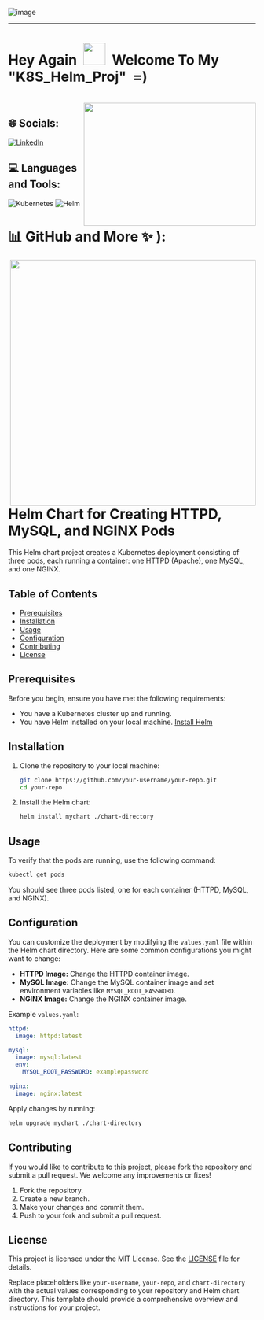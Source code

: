 
![image](https://github.com/IftachZilcaPaz/ci_cd_github_action_aws/assets/151572520/c4b1a850-020a-42af-942a-37f0a8796a49)

---

<p>
<h1> Hey Again &nbsp;<img src="https://raw.githubusercontent.com/MartinHeinz/MartinHeinz/master/wave.gif" height="45" width="45"/>&nbsp;&nbsp;Welcome To My "K8S_Helm_Proj" &nbsp;=)</h1>
</p>
<br/>

<img src="https://cdn.hashnode.com/res/hashnode/image/upload/v1689486594104/0883007c-df25-4d04-90f9-16a033cece42.gif" align="right" height="250" width="350" />


 <!--- ## 🔗 Links
[![portfolio](https://img.shields.io/badge/my_portfolio-000?style=for-the-badge&logo=ko-fi&logoColor=white)](https://katherineoelsner.com/)
[![linkedin](https://img.shields.io/badge/linkedin-0A66C2?style=for-the-badge&logo=linkedin&logoColor=white)](https://www.linkedin.com/)
[![twitter](https://img.shields.io/badge/twitter-1DA1F2?style=for-the-badge&logo=twitter&logoColor=white)](https://twitter.com/)
--->

## 🌐 Socials:
[![LinkedIn](https://img.shields.io/badge/LinkedIn-%230077B5.svg?logo=linkedin&logoColor=white)](https://www.linkedin.com/in/iftach-z-19931491/) 

<!---
<img align="center" src="https://raw.githubusercontent.com/rahuldkjain/github-profile-readme-generator/master/src/images/icons/Social/linked-in-alt.svg" alt="https://www.linkedin.com/in/iftach-z-19931491/" height="30" width="40" />
--->

## 💻 Languages and Tools:

![Kubernetes](https://img.shields.io/badge/kubernetes-%23326ce5.svg?style=flat&logo=kubernetes&logoColor=white)
![Helm](https://img.shields.io/badge/helm-%2523326ce5.svg?style=flat&logo=Helm&logoColor=white&labelColor=yellow&color=yellow)

# 📊 GitHub and More ✨ ):

<img src="https://quotes-github-readme.vercel.app/api?type=horizontal&theme=radical" align="right" width="500"/>


# Helm Chart for Creating HTTPD, MySQL, and NGINX Pods

This Helm chart project creates a Kubernetes deployment consisting of three pods, each running a container: one HTTPD (Apache), one MySQL, and one NGINX.

## Table of Contents

- [Prerequisites](#prerequisites)
- [Installation](#installation)
- [Usage](#usage)
- [Configuration](#configuration)
- [Contributing](#contributing)
- [License](#license)

## Prerequisites

Before you begin, ensure you have met the following requirements:
- You have a Kubernetes cluster up and running.
- You have Helm installed on your local machine. [Install Helm](https://helm.sh/docs/intro/install/)

## Installation

1. Clone the repository to your local machine:
   ```bash
   git clone https://github.com/your-username/your-repo.git
   cd your-repo
   ```
2. Install the Helm chart:
   ```bash
   helm install mychart ./chart-directory
   ```

## Usage

To verify that the pods are running, use the following command:
  ```bash
  kubectl get pods
  ```
You should see three pods listed, one for each container (HTTPD, MySQL, and NGINX).

## Configuration

You can customize the deployment by modifying the `values.yaml` file within the Helm chart directory. Here are some common configurations you might want to change:

- **HTTPD Image:** Change the HTTPD container image.
- **MySQL Image:** Change the MySQL container image and set environment variables like `MYSQL_ROOT_PASSWORD`.
- **NGINX Image:** Change the NGINX container image.

Example `values.yaml`:
```yaml
httpd:
  image: httpd:latest

mysql:
  image: mysql:latest
  env:
    MYSQL_ROOT_PASSWORD: examplepassword

nginx:
  image: nginx:latest
```

Apply changes by running:

```bash
helm upgrade mychart ./chart-directory
```

## Contributing

If you would like to contribute to this project, please fork the repository and submit a pull request. We welcome any improvements or fixes!

1. Fork the repository.
2. Create a new branch.
3. Make your changes and commit them.
4. Push to your fork and submit a pull request.

## License

This project is licensed under the MIT License. See the [LICENSE](LICENSE) file for details.

Replace placeholders like `your-username`, `your-repo`, and `chart-directory` with the actual values corresponding to your repository and Helm chart directory. This template should provide a comprehensive overview and instructions for your project.




